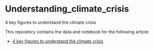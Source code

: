 # Understanding_climate_crisis
4 key figures to understand the climate crisis

This repository contains the data and notebook for the following article:
- [4 key figures to understand the climate crisis](https://medium.com/towards-data-science/4-key-figures-to-understand-the-climate-crisis-f92b9a99abbe)
